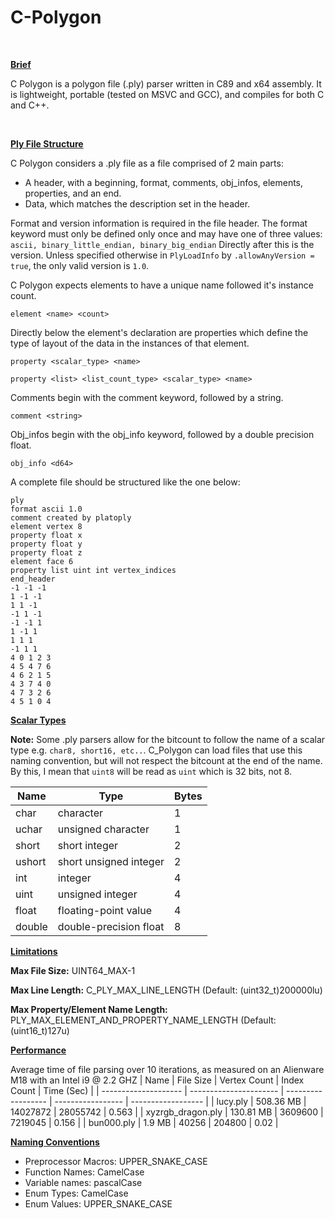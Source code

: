 # C-Polygon
<BR>

 <ins> **Brief**  </ins>

C Polygon is a polygon file (.ply) parser written in C89 and x64 assembly. It is lightweight, portable (tested on MSVC and GCC), and compiles for both C and C++.

<BR>

 <ins> **Ply File Structure**  </ins>

C Polygon considers a .ply file as a file comprised of 2 main parts:

- A header, with a beginning, format, comments, obj_infos, elements, properties, and an end.
- Data, which matches the description set in the header.

Format and version information is required in the file header. The format keyword must only be defined only once and may have one of three values:
```ascii, binary_little_endian, binary_big_endian```
Directly after this is the version. Unless specified otherwise in ```PlyLoadInfo``` by ```.allowAnyVersion = true```, the only valid version is ```1.0```.

C Polygon expects elements to have a unique name followed it's instance count.

```element <name> <count>``` 

Directly below the element's declaration are properties which define the type of layout of the data in the instances of that element.

```property <scalar_type> <name>```

```property <list> <list_count_type> <scalar_type> <name>```

Comments begin with the comment keyword, followed by a string.

```comment <string>``` 

Obj_infos begin with the obj_info keyword, followed by a double precision float.

```obj_info <d64>```

A complete file should be structured like the one below:
```
ply
format ascii 1.0
comment created by platoply
element vertex 8
property float x
property float y
property float z
element face 6
property list uint int vertex_indices
end_header
-1 -1 -1 
1 -1 -1 
1 1 -1 
-1 1 -1 
-1 -1 1 
1 -1 1 
1 1 1 
-1 1 1 
4 0 1 2 3 
4 5 4 7 6 
4 6 2 1 5 
4 3 7 4 0 
4 7 3 2 6 
4 5 1 0 4 
```

<ins> **Scalar Types** </ins>

**Note:** Some .ply parsers allow for the bitcount to follow the name of a scalar type e.g. `char8, short16, etc..`. C_Polygon can load files that use this naming convention, but will not respect the bitcount at the end of the name. By this, I mean that `uint8` will be read as `uint` which is 32 bits, not 8.

|         Name  |          Type              |         Bytes |
| ------------- | -------------------------- | ------------- |
| char          | character                  | 1
| uchar         | unsigned character         | 1
| short         | short integer              | 2
| ushort        | short unsigned integer     | 2
| int           | integer                    | 4
| uint          | unsigned integer           | 4
| float         | floating-point value       | 4
| double        | double-precision float     | 8


<ins> **Limitations** </ins>

**Max File Size:** UINT64_MAX-1

**Max Line Length:** C_PLY_MAX_LINE_LENGTH (Default: (uint32_t)200000lu)

**Max Property/Element Name Length:** PLY_MAX_ELEMENT_AND_PROPERTY_NAME_LENGTH (Default: (uint16_t)127u)



<ins> **Performance** </ins>

Average time of file parsing over 10 iterations, as measured on an Alienware M18 with an Intel i9 @ 2.2 GHZ
|         Name           | File Size              | Vertex Count       | Index Count       |         Time (Sec) |
| --------------------   | ---------------------- | ------------------ | ----------------- | ------------------ |
| lucy.ply               | 508.36 MB              | 14027872           | 28055742          | 0.563              |
| xyzrgb_dragon.ply      | 130.81 MB              | 3609600            | 7219045           | 0.156              |
| bun000.ply             |    1.9 MB              | 40256              | 204800            | 0.02              |


<ins> **Naming Conventions** </ins>
- Preprocessor Macros: UPPER_SNAKE_CASE
- Function Names: CamelCase
- Variable names: pascalCase
- Enum Types: CamelCase
- Enum Values: UPPER_SNAKE_CASE
